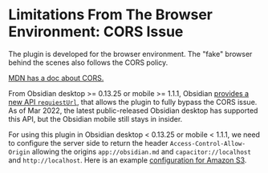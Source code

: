# Limitations From The Browser Environment: CORS Issue

The plugin is developed for the browser environment. The "fake" browser behind the scenes also follows the CORS policy.

[MDN has a doc about CORS.](https://developer.mozilla.org/en-US/docs/Web/HTTP/CORS)

From Obsidian desktop >= 0.13.25 or mobile >= 1.1.1, Obsidian [provides a new API `requiestUrl`](https://forum.obsidian.md/t/obsidian-release-v0-13-25-insider-build/32701), that allows the plugin to fully bypass the CORS issue. As of Mar 2022, the latest public-released Obsidian desktop has supported this API, but the Obsidian mobile still stays in insider.

For using this plugin in Obsidian desktop < 0.13.25 or mobile < 1.1.1, we need to configure the server side to return the header `Access-Control-Allow-Origin` allowing the origins `app://obsidian.md` and `capacitor://localhost` and `http://localhost`. Here is an example [configuration for Amazon S3](./s3_cors_configure.md).
